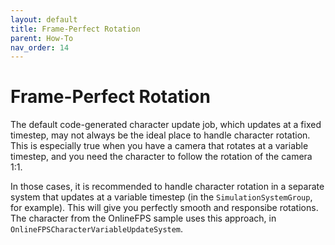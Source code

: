```yaml
---
layout: default
title: Frame-Perfect Rotation
parent: How-To
nav_order: 14
---
```


# Frame-Perfect Rotation
The default code-generated character update job, which updates at a fixed timestep, may not always be the ideal place to handle character rotation. This is especially true when you have a camera that rotates at a variable timestep, and you need the character to follow the rotation of the camera 1:1.

In those cases, it is recommended to handle character rotation in a separate system that updates at a variable timestep (in the `SimulationSystemGroup`, for example). This will give you perfectly smooth and responsibe rotations. The character from the OnlineFPS sample uses this approach, in `OnlineFPSCharacterVariableUpdateSystem`. 